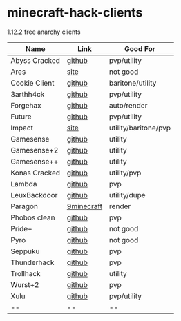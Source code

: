 # minecraft-hack-clients
1.12.2 free anarchy clients

Name | Link | Good For 
|--|--|--|
Abyss Cracked | [github](https://github.com/PlutoSolutions/Abyss/) | pvp/utility
Ares | [site](https://aresclient.org/) | not good 
Cookie Client | [github](https://github.com/bebeli555/CookieClient) | baritone/utility 
3arthh4ck | [github](https://github.com/3arthqu4ke/3arthh4ck) | pvp/utility
Forgehax | [github](https://github.com/fr1kin/ForgeHax) | auto/render
Future | [github](https://github.com/PlutoSolutions/Future) | pvp/utility
Impact | [site](https://impactclient.net) | utility/baritone/pvp
Gamesense | [github](https://github.com/IUDevman/gamesense-client) | utility
Gamesense+2 | [github](https://github.com/Droid-D3V/gamesense-plus-2) | utility
Gamesense++ | [github](https://github.com/TechAle/gsplusplus) | utility
Konas Cracked | [github](https://github.com/PlutoSolutions/KonasRewrite) | utility/pvp
Lambda | [github](https://github.com/lambda-client/lambda) | pvp
LeuxBackdoor | [github](https://github.com/3arthx/Leux-Backdoor) | utility/dupe
Paragon | [9minecraft](https://9minecraft.net/paragon-client/) | render
Phobos clean | [github](https://github.com/bstar16/Phobos-1.9.0-BUILDABLE-SRC) | pvp
Pride+ | [github](https://github.com/MolokyMC/PridePlus) | not good
Pyro | [github](https://github.com/PlutoSolutions/Pyro) | not good
Seppuku | [github](https://github.com/seppukudevelopment/seppuku) | pvp
Thunderhack | [github](https://github.com/Pan4ur/ThunderHackPlus) | pvp
Trollhack | [github](https://github.com/Luna5ama/TrollHack) | utility
Wurst+2 | [github](https://github.com/WurstPlus/wurstplus-two) | pvp
Xulu | [github](https://github.com/Elementars/Xulu-v1.5.2) | pvp/utility
|--|--|--|

